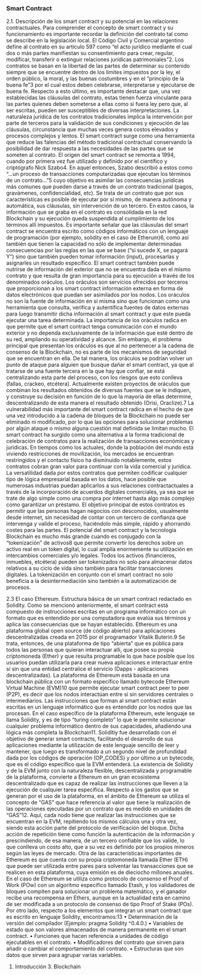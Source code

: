 ### Smart Contract

2.1. Descripción de los smart contract y su potencial en las relaciones contractuales. 
Para comprender el concepto de smart contract y su funcionamiento es importante recordar la definición del contrato tal como se describe en la legislación local. El Código Civil y Comercial argentino define al contrato en su artículo 597 como “el acto jurídico mediante el cual dos o más partes manifiestan su consentimiento para crear, regular, modificar, transferir o extinguir relaciones jurídicas patrimoniales”2.
Los contratos se basan en la libertad de las partes de determinar su contenido siempre que se encuentre dentro de los límites impuestos por la ley, el orden público, la moral, y las buenas costumbres  y en el “principio de la buena fe”3 por el cual  estos deben celebrarse, interpretarse y ejecutarse de buena fe. Respecto a esto último, es importante destacar que, una vez establecidas las cláusulas del contrato, estas tienen fuerza vinculante para las partes quienes deben someterse a ellas como si fuera ley pero que, al ser escritas, pueden ser susceptibles de diversas interpretaciones.
La naturaleza jurídica de los contratos tradicionales implica la intervención por parte de terceros para la validación de sus condiciones y ejecución de las cláusulas, circunstancia que muchas veces genera costos elevados y procesos complejos y lentos. 
El smart contract surge como una herramienta que reduce las falencias del método tradicional contractual conservando la posibilidad de dar respuesta a las necesidades de las partes que se someten al contrato. El origen del smart contract se remonta a 1994, cuando por primera vez fue utilizado y definido por el científico y criptógrafo Nick Szabo4. En aquel entonces, Szabo describió a estos como “...un proceso de transacciones computarizadas que ejecutan los términos de un contrato…”5 cuyo objetivo es asimilar las consecuencias jurídicas más comunes que pueden darse a través de un contrato tradicional (pagos, gravámenes, confidencialidad, etc). 
Se trata de un contrato que por sus características es posible de ejecutar por sí mismo, de manera autónoma y automática, sus cláusulas, sin intervención de un tercero. En estos casos, la información que se graba en el contrato es consolidada en la red Blockchain y su ejecución queda suspendida al cumplimiento de los términos allí impuestos.
Es importante señalar que las cláusulas del smart contract se encuentra escrito como códigos informáticos con un lenguaje de programación  (por ejemplo, solidity en el caso de Etherum)6, como así también que tienen la capacidad no sólo de implementar determinadas consecuencias por las reglas en las que se base (“si sucede X, se pagará Y”) sino que también pueden tomar información (input), procesarlas y asignarles un resultado específico. 
El smart contract también puede nutrirse de información del exterior que no se encuentra dada en el mismo contrato y que resulta de gran importancia para su ejecución a través de los denominados oráculos. Los oráculos son servicios ofrecidos por terceros que proporcionan a los smart contract información externa en forma de datos electrónicos que puedan ser asimilados por los nodos. Los oráculos no son la fuente de información en sí misma sino que funcionan como una herramienta que consulta, verifica y autentifica fuentes de datos externas para luego transmitir dicha información al smart contract y que este pueda ejecutar una tarea determinada. La importancia de los oráculos radica en que permite que el smart contract tenga  comunicación con el mundo exterior y no dependa exclusivamente de la información que esté dentro de su red, ampliando su operatividad y alcance.
Sin embargo, el problema principal que presentan los oráculos es que al no pertenecer a la cadena de consenso de la Blockchain, no es parte de los mecanismos de seguridad que se encuentran en ella. De tal manera, los oráculos se podrían volver un punto de ataque para alguien que busque dañar el smart contract, ya que al tratarse de una fuente tercera en la que hay que confiar, se está centralizando esta parte del proceso, con los riesgos que esto conlleva (fallas, crackeo, etcétera). Actualmente existen proyectos de oráculos que combinan los resultados obtenidos de diversas fuentes que se le indiquen, y construye su decisión en función de lo que la mayoría de ellas determine, descentralizando de esta manera el resultado obtenido (Orisi, Oraclize).7
La vulnerabilidad más importante del smart contract radica en el hecho de que una vez introducido a la cadena de bloques de la Blockchain no puede ser eliminado ni modificado, por lo que las opciones para solucionar problemas por algún ataque o mismo alguna cuestión mal definida se limitan mucho.
El smart contract ha surgido como una alternativa a la forma tradicional de celebración de contratos  para la realización de transacciones económicas y jurídicas. En tiempos como los actuales, donde la población del mundo está viviendo restricciones de movilización, los mercados se encuentran restringidos y el contacto físico ha disminuido notablemente, estos contratos cobran gran valor para continuar con la vida comercial y jurídica. 
La versatilidad dada por estos contratos que permiten codificar cualquier tipo de lógica empresarial basada en los datos, hace posible que numerosas industrias puedan aplicarlos a sus relaciones contractactuales a través de la incorporación de acuerdos digitales comerciales, ya sea que se trate de algo simple como una compra por internet hasta algo más complejo como garantizar un préstamo. El  objetivo principal de estos contratos es permitir que las personas hagan negocios con desconocidos, usualmente desde internet, sin necesidad de contar con un tercero de confianza que intervenga y valide el proceso, haciéndolo más simple, rápido y ahorrando costes para las partes. 
El potencial del smart contract y la tecnología Blockchain es mucho más grande cuando es conjugado con la “tokenización” de activos8 que permite convertir los derechos sobre un activo real en un token digital, lo cual amplía enormemente su utilización en intercambios comerciales y/o legales. Todos los activos (financieros, inmuebles, etcétera) pueden ser tokenizados no solo para almacenar datos relativos a su ciclo de vida sino también para facilitar transacciones digitales. La tokenización en conjunto con el smart contract no solo beneficia a la desintermediación sino también a la automatización de procesos.

2.3 El caso Ethereum. Estructura básica de un smart contract redactado en Solidity.
Como se mencionó anteriormente, el smart contract está compuesto de instrucciones escritas en un programa informático con un formato que es entendido por una computadora que evalúa sus términos y aplica las consecuencias que se hayan establecido. 
Ethereum es una plataforma global open source (de código abierto) para aplicaciones descentralizadas creada en 2015 por el programador Vitalik Buterin.9 Se trata, entonces, de una plataforma de tipo “abierta” que es pública para todos las personas que quieran interactuar allí, que posee su propia criptomoneda (Ether) y que resulta programable lo que hace posible que los usuarios puedan utilizarla para crear nueva aplicaciones e interactuar entre sí sin que una entidad centralice el servicio (Dapps - aplicaciones descentralizadas). 
La plataforma de Ethereum está basada en una blockchain pública con un formato específico llamado bytecode Ethereum Virtual Machine (EVM)10 que permite ejecutar smart contract peer to peer (P2P), es decir que los nodos interactúan entre sí sin servidores centrales o intermediarios. 
Las instrucciones que forman al smart contract están escritas en un lenguaje informático que es entendido por los nodos que las procesan. En el caso específico de la plataforma Ethereum, este lenguaje se llama Solidity, y es de tipo “turing completo” lo que le permite solucionar cualquier problema informático dentro de sus capacidades, añadiendo una lógica más completa la Blockchain11. 
Soliditiy fue desarrollado con el objetivo de generar smart contracts, facilitando el desarrollo de sus aplicaciones mediante la utilización de este lenguaje sencillo de leer y mantener, que luego es transformado a un segundo nivel de profundidad dada por los códigos de operación (OP_CODES) y por último a un bytecode, que es el código específico que la EVM entenderá. La existencia de Solidity y de la EVM junto con la naturaleza flexible, descentralizada y  programable de la plataforma, convierte a Ethereum en un gran ecosistema descentralizado que es capaz de realizar las instrucciones que lleven a la ejecución de cualquier tarea específica.
Respecto a los gastos que se generan por el uso de la plataforma, en el ámbito de Ethereum se utiliza el concepto de “GAS” que hace referencia al valor que tiene la realización de las operaciones ejecutadas  por un contrato que es medido en unidades de “GAS”12. Aquí, cada nodo tiene que realizar las instrucciones que se encuentran en la EVM, repitiendo los mismos cálculos una y otra vez, siendo esta acción parte del protocolo de verificación del bloque. Dicha acción de repetición tiene como función la autenticación de la información y prescindiendo, de esa manera, de un tercero confiable que los valide, lo que conlleva un costo alto, que a su vez es definido por los propios mineros según las leyes de mercado. 
Otra de las características importantes de Ethereum es que cuenta con su propia criptomoneda llamada Ether (ETH) que puede ser utilizada entre pares para solventar las transacciones que se realicen en esta plataforma, cuya emisión es de dieciocho millones anuales. En el caso de Ethereum se  utiliza como protocolo de consenso el Proof of Work (POw) con un algoritmo específico llamado Etash, y los validadores de bloques compiten para solucionar un problema matemático, y el ganador recibe una recompensa en Ethers, aunque en la actualidad esta en camino de ser modificada a un protocolo de consenso de tipo Proof of Stake (POs).
Por otro lado, respecto a los elementos que integran un smart contract que es escrito en lenguaje Solidity, encontramos:13
    • Determinación de la versión del compilador (Ejemplo: pragma Solidity ^0.4.0.)
    • Variables de estado que son valores almacenados de manera permanente en el smart contract.
    • Funciones que hacen referencia a unidades de código ejecutables en el contrato. 
    • Modificadores del contrato que sirven para añadir o cambiar el comportamiento del contrato.
    • Estructuras que son datos que sirven para agrupar varias variables.

1. Introducción 3. Blockchain

